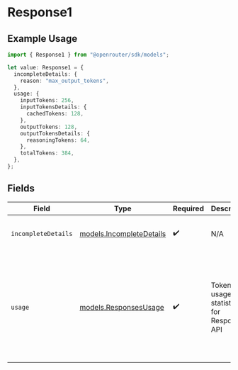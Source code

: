 # Response1

## Example Usage

```typescript
import { Response1 } from "@openrouter/sdk/models";

let value: Response1 = {
  incompleteDetails: {
    reason: "max_output_tokens",
  },
  usage: {
    inputTokens: 256,
    inputTokensDetails: {
      cachedTokens: 128,
    },
    outputTokens: 128,
    outputTokensDetails: {
      reasoningTokens: 64,
    },
    totalTokens: 384,
  },
};
```

## Fields

| Field                                                                                                                                                                     | Type                                                                                                                                                                      | Required                                                                                                                                                                  | Description                                                                                                                                                               | Example                                                                                                                                                                   |
| ------------------------------------------------------------------------------------------------------------------------------------------------------------------------- | ------------------------------------------------------------------------------------------------------------------------------------------------------------------------- | ------------------------------------------------------------------------------------------------------------------------------------------------------------------------- | ------------------------------------------------------------------------------------------------------------------------------------------------------------------------- | ------------------------------------------------------------------------------------------------------------------------------------------------------------------------- |
| `incompleteDetails`                                                                                                                                                       | [models.IncompleteDetails](../models/incompletedetails.md)                                                                                                                | :heavy_check_mark:                                                                                                                                                        | N/A                                                                                                                                                                       | {<br/>"reason": "max_output_tokens"<br/>}                                                                                                                                 |
| `usage`                                                                                                                                                                   | [models.ResponsesUsage](../models/responsesusage.md)                                                                                                                      | :heavy_check_mark:                                                                                                                                                        | Token usage statistics for Responses API                                                                                                                                  | {<br/>"input_tokens": 256,<br/>"input_tokens_details": {<br/>"cached_tokens": 128<br/>},<br/>"output_tokens": 128,<br/>"output_tokens_details": {<br/>"reasoning_tokens": 64<br/>},<br/>"total_tokens": 384<br/>} |